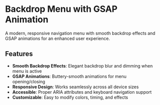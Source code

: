 
# Backdrop Menu with GSAP Animation

A modern, responsive navigation menu with smooth backdrop effects and GSAP animations for an enhanced user experience.

## Features

- **Smooth Backdrop Effects**: Elegant backdrop blur and dimming when menu is active
- **GSAP Animations**: Buttery-smooth animations for menu opening/closing
- **Responsive Design**: Works seamlessly across all device sizes
- **Accessible**: Proper ARIA attributes and keyboard navigation support
- **Customizable**: Easy to modify colors, timing, and effects

